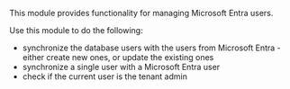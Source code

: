 This module provides functionality for managing Microsoft Entra users.

Use this module to do the following:
- synchronize the database users with the users from Microsoft Entra - either create new ones, or update the existing ones
- synchronize a single user with a Microsoft Entra user
- check if the current user is the tenant admin

